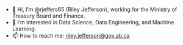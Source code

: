 - 👋 Hi, I’m @rjeffers65 (Riley Jefferson), working for the Ministry of Treasury Board and Finance.
- 👀 I’m interested in Data Science, Data Engineering, and Machine Learning.
- 📫 How to reach me: riley.jefferson@gov.ab.ca

<!---
rjeffers65/rjeffers65 is a ✨ special ✨ repository because its `README.md` (this file) appears on your GitHub profile.
You can click the Preview link to take a look at your changes.
--->
